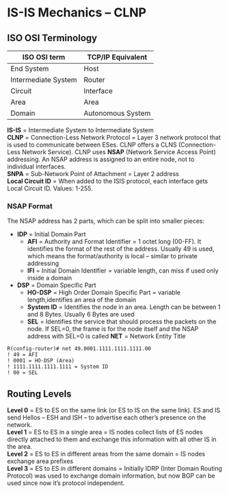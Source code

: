 # IS-IS Mechanics – CLNP

## ISO OSI Terminology

| ISO OSI term        | TCP/IP Equivalent |
| ------------------- | ----------------- |
| End System          | Host              |
| Intermediate System | Router            |
| Circuit             | Interface         |
| Area                | Area              |
| Domain              | Autonomous System |

**IS-IS** = Intermediate System to Intermediate System\
**CLNP** = Connection-Less Network Protocol = Layer 3 network protocol that is used to communicate between ESes. CLNP offers a CLNS (Connection-Less Network Service). CLNP uses **NSAP** (Network Service Access Point) addressing. An NSAP address is assigned to an entire node, not to individual interfaces.\
**SNPA** = Sub-Network Point of Attachment = Layer 2 address\
**Local Circuit ID** = When added to the ISIS protocol, each interface gets Local Circuit ID. Values: 1-255.

### NSAP Format

The NSAP address has 2 parts, which can be split into smaller pieces:

* **IDP** = Initial Domain Part
  * **AFI** = Authority and Format Identifier = 1 octet long (00-FF). It identifies the format of the rest of the address. Usually 49 is used, which means the format/authority is local – similar to private addressing
  * **IFI** = Initial Domain Identifier = variable length, can miss if used only inside a domain
* **DSP** = Domain Specific Part
  * **HO-DSP** = High Order Domain Specific Part = variable length,identifies an area of the domain
  * **System ID** = Identifies the node in an area. Length can be between 1 and 8 Bytes. Usually 6 Bytes are used
  * **SEL** = Identifies the service that should process the packets on the node. If SEL=0, the frame is for the node itself and the NSAP address with SEL=0 is called **NET** = Network Entity Title

```
R(config-router)# net 49.0001.1111.1111.1111.00
! 49 = AFI
! 0001 = HO-DSP (Area)
! 1111.1111.1111.1111 = System ID
! 00 = SEL
```

## Routing Levels

**Level 0** = ES to ES on the same link (or ES to IS on the same link). ES and IS send Hellos – ESH and ISH – to advertise each other’s presence on the network.\
**Level 1** = ES to ES in a single area = IS nodes collect lists of ES nodes directly attached to them and exchange this information with all other IS in the area.\
**Level 2** = ES to ES in different areas from the same domain = IS nodes exchange area prefixes\
**Level 3** = ES to ES in different domains = Initially IDRP (Inter Domain Routing Protocol) was used to exchange domain information, but now BGP can be used since now it’s protocol independent.
